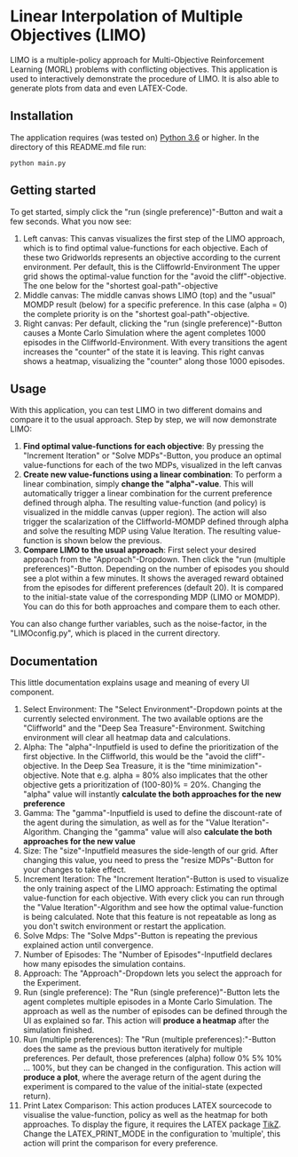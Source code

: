 # Linear Interpolation of Multiple Objectives (LIMO)

LIMO is a multiple-policy approach for Multi-Objective Reinforcement Learning (MORL)
problems with conflicting objectives. This application is used to interactively demonstrate the procedure of LIMO. It is also able to generate plots from data and even LATEX-Code.

## Installation

The application requires (was tested on) [Python 3.6](https://www.python.org/downloads/release/python-360/) or higher. In the directory of this README.md file run:
```
python main.py
```

## Getting started

To get started, simply click the "run (single preference)"-Button and wait a few seconds. What you now see:
1. Left canvas: This canvas visualizes the first step of the LIMO approach, which is to find optimal value-functions for each objective. Each of these two Gridworlds represents an objective according to the current environment. Per default, this is the Cliffowrld-Environment The upper grid shows the optimal-value function for the "avoid the cliff"-objective. The one below for the "shortest goal-path"-objective
2. Middle canvas: The middle canvas shows LIMO (top) and the "usual" MOMDP result (below) for a specific preference. In this case (alpha = 0) the complete priority is on the "shortest goal-path"-objective.  
3. Right canvas: Per default, clicking the "run (single preference)"-Button causes a Monte Carlo Simulation where the agent completes 1000 episodes in the Cliffworld-Environment. With every transitions the agent increases the "counter" of the state it is leaving. This right canvas shows a heatmap, visualizing the "counter" along those 1000 episodes.

## Usage
With this application, you can test LIMO in two different domains and compare it to the usual approach. Step by step, we will now demonstrate LIMO:
1. **Find optimal value-functions for each objective**: By pressing the "Increment Iteration" or "Solve MDPs"-Button, you produce an optimal value-functions for each of the two MDPs, visualized in the left canvas
2. **Create new value-functions using a linear combination**: To perform a linear combination, simply **change the "alpha"-value**. This will automatically trigger a linear combination for the current preference defined through alpha. The resulting value-function (and policy) is visualized in the middle canvas (upper region). The action will also trigger the scalarization of the Cliffworld-MOMDP defined through alpha and solve the resulting MDP using Value Iteration. The resulting value-function is shown below the previous.
3. **Compare LIMO to the usual approach**: First select your desired approach from the "Approach"-Dropdown. Then click the "run (multiple preferences)"-Button. Depending on the number of episodes you should see a plot within a few minutes. It shows the averaged reward obtained from the episodes for different preferences (default 20). It is compared to the initial-state value of the corresponding MDP (LIMO or MOMDP). You can do this for both approaches and compare them to each other.

You can also change further variables, such as the noise-factor, in the "LIMOconfig.py", which is placed in the current directory.

## Documentation

This little documentation explains usage and meaning of every UI component.
1. Select Environment: The "Select Environment"-Dropdown points at the currently selected environment. The two available options are the "Cliffworld" and the "Deep Sea Treasure"-Environment. Switching environment will clear all heatmap data and calculations.
2. Alpha: The "alpha"-Inputfield is used to define the prioritization of the first objective. In the Cliffworld, this would be the "avoid the cliff"-objective. In the Deep Sea Treasure, it is the "time minimization"-objective. Note that e.g. alpha = 80% also implicates that the other objective gets a prioritization of (100-80)% = 20%. Changing the "alpha" value will instantly **calculate the both approaches for the new preference**
3. Gamma: The "gamma"-Inputfield is used to define the discount-rate of the agent during the simulation, as well as for the "Value Iteration"-Algorithm. Changing the "gamma" value will also **calculate the both approaches for the new value**
4. Size: The "size"-Inputfield measures the side-length of our grid. After changing this value, you need to press the "resize MDPs"-Button for your changes to take effect.
5. Increment Iteration: The "Increment Iteration"-Button is used to visualize the only training aspect of the LIMO approach: Estimating the optimal value-function for each objective. With every click you can run through the "Value Iteration"-Algorithm and see how the optimal value-function is being calculated. Note that this feature is not repeatable as long as you don't switch environment or restart the application.
6. Solve Mdps: The "Solve Mdps"-Button is repeating the previous explained action until convergence. 
7. Number of Episodes: The "Number of Episodes"-Inputfield declares how many episodes the simulation contains.
8. Approach: The "Approach"-Dropdown lets you select the approach for the Experiment.
9. Run (single preference): The "Run (single preference)"-Button lets the agent completes multiple episodes in a Monte Carlo Simulation. The approach as well as the number of episodes can be defined through the UI as explained so far. This action will **produce a heatmap** after the simulation finished.
10. Run (multiple preferences): The "Run (multiple preferences):"-Button does the same as the previous button iteratively for multiple preferences. Per default, those preferences (alpha) follow 0% 5% 10% ... 100%, but they can be changed in the configuration. This action will **produce a plot**, where the average return of the agent during the experiment is compared to the value of the initial-state (expected return).
11. Print Latex Comparison: This action produces LATEX sourcecode to visualise the value-function, policy as well as the heatmap for both approaches. To display the figure, it requires the LATEX package [TikZ](https://de.overleaf.com/learn/latex/TikZ_package). Change the LATEX_PRINT_MODE in the configuration to 'multiple', this action will print the comparison for every preference.


